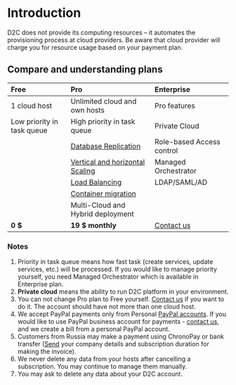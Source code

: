 # Introduction

D2C does not provide its computing resources – it automates the provisioning process at cloud providers. Be aware that cloud provider will charge you for resource usage based on your payment plan.

## Compare and understanding plans

| Free                          | Pro                               | Enterprise   |
| :------------- |              :------------- |                    :------------- |
| 1 cloud host                  | Unlimited cloud and own hosts     |  Pro features                        |
| Low priority in task queue    | High priority in task queue       |  Private Cloud                       |
|                               | [Database Replication](/platform/scaling/)              |  Role-based Access control           |
|                               | [Vertical and horizontal Scaling](/platform/scaling/)   |  Managed Orchestrator                |
|                               | [Load Balancing](/platform/balancing/)                    |  LDAP/SAML/AD                        |
|                               | [Container migration](/platform/migration/)               |                                      |
|                               | Multi-Cloud and Hybrid deployment |                                      |
| **0 $**                       | **19 $ monthly**                  | [Contact us](mailto:support@d2c.io)  |

### Notes

1. Priority in task queue means how fast task (create services, update services, etc.) will be processed. If you would like to manage priority yourself, you need Managed Orchestrator which is available in Enterprise plan.
2. **Private cloud** means the ability to run D2C platform in your environment.
3. You can not change Pro plan to Free yourself. [Contact us](mailto:support@d2c.io) if you want to do it. The account should have not more than one cloud host.
4. We accept PayPal payments only from Personal [PayPal accounts](https://www.paypal.com/ca/webapps/mpp/account-selection). If you would like to use PayPal business account for payments - [contact us](mailto:support@d2c.io), and we create a bill from a personal PayPal account.
5. Customers from Russia may make a payment using ChronoPay or bank transfer ([Send](mailto:support@d2c.io) your company details and subscription duration for making the invoice).
5. We never delete any data from your hosts after cancelling a subscription. You may continue to manage them manually.
6. You may ask to delete any data about your D2C account.
